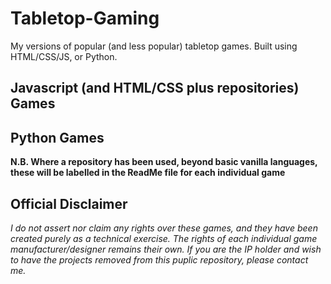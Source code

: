 # Tabletop-Gaming
My versions of popular (and less popular) tabletop games. Built using HTML/CSS/JS, or Python.

## Javascript (and HTML/CSS plus repositories) Games

## Python Games

**N.B. Where a repository has been used, beyond basic vanilla languages, these will be labelled in the ReadMe file for each individual game**

## Official Disclaimer
*I do not assert nor claim any rights over these games, and they have been created purely as a technical exercise. The rights of each individual game manufacturer/designer remains their own. If you are the IP holder and wish to have the projects removed from this puplic repository, please contact me.*
